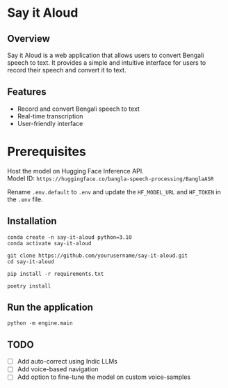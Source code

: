 # Say it Aloud

## Overview

Say it Aloud is a web application that allows users to convert Bengali speech to text. It provides a simple and intuitive interface for users to record their speech and convert it to text.

## Features

- Record and convert Bengali speech to text
- Real-time transcription
- User-friendly interface

# Prerequisites

Host the model on Hugging Face Inference API.<br/>
Model ID: `https://huggingface.co/bangla-speech-processing/BanglaASR`

Rename `.env.default` to `.env` and update the `HF_MODEL_URL` and `HF_TOKEN` in the `.env` file.

## Installation

```
conda create -n say-it-aloud python=3.10
conda activate say-it-aloud
```

```
git clone https://github.com/yourusername/say-it-aloud.git
cd say-it-aloud
```

```
pip install -r requirements.txt
```

```
poetry install
```


## Run the application

```
python -m engine.main
```

## TODO

- [ ] Add auto-correct using Indic LLMs
- [ ] Add voice-based navigation
- [ ] Add option to fine-tune the model on custom voice-samples

